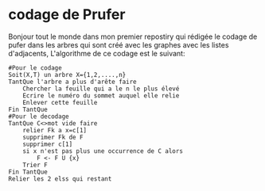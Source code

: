 # codage de Prufer
Bonjour tout le monde dans mon premier repostiry qui rédigée le codage de pufer dans les arbres qui sont créé avec les graphes avec les listes d'adjacents, L'algorithme de ce codage est le suivant:
```
#Pour le codage
Soit(X,T) un arbre X={1,2,....,n}
TantQue l'arbre a plus d'arête faire
    Chercher la feuille qui a le n le plus élevé
	Ecrire le numéro du sommet auquel elle relie
	Enlever cette feuille
Fin TantQue
#Pour le decodage
TantQue C<>mot vide faire
    relier Fk a x=c[1]
	supprimer Fk de F
	supprimer c[1]
	si x n'est pas plus une occurrence de C alors
	    F <- F U {x}
    Trier F
Fin TantQue
Relier les 2 elss qui restant
 ```

